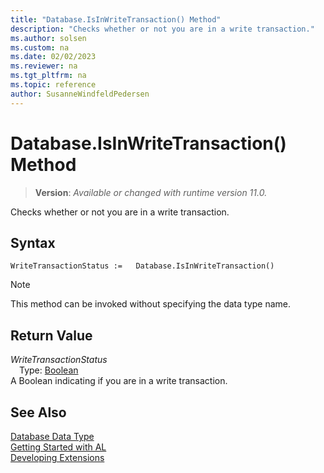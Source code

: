 ```yaml
---
title: "Database.IsInWriteTransaction() Method"
description: "Checks whether or not you are in a write transaction."
ms.author: solsen
ms.custom: na
ms.date: 02/02/2023
ms.reviewer: na
ms.tgt_pltfrm: na
ms.topic: reference
author: SusanneWindfeldPedersen
---
```

[//]: # (START>DO_NOT_EDIT)
[//]: # (IMPORTANT:Do not edit any of the content between here and the END>DO_NOT_EDIT.)
[//]: # (Any modifications should be made in the .xml files in the ModernDev repo.)
# Database.IsInWriteTransaction() Method
> **Version**: _Available or changed with runtime version 11.0._

Checks whether or not you are in a write transaction.


## Syntax
```AL
WriteTransactionStatus :=   Database.IsInWriteTransaction()
```
> [!NOTE]
> This method can be invoked without specifying the data type name.

## Return Value
*WriteTransactionStatus*  
&emsp;Type: [Boolean](../boolean/boolean-data-type.md)  
A Boolean indicating if you are in a write transaction.


[//]: # (IMPORTANT: END>DO_NOT_EDIT)
## See Also
[Database Data Type](database-data-type.md)  
[Getting Started with AL](../../devenv-get-started.md)  
[Developing Extensions](../../devenv-dev-overview.md)